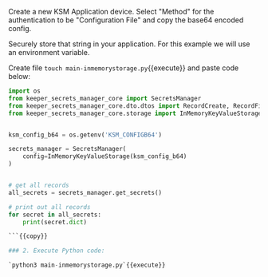 
Create a new KSM Application device. Select "Method" for the authentication to be "Configuration File" and copy the base64 encoded config.

Securely store that string in your application. For this example we will use an environment variable.


Create file `touch main-inmemorystorage.py`{{execute}} and paste code below:

```python
import os
from keeper_secrets_manager_core import SecretsManager
from keeper_secrets_manager_core.dto.dtos import RecordCreate, RecordField
from keeper_secrets_manager_core.storage import InMemoryKeyValueStorage


ksm_config_b64 = os.getenv('KSM_CONFIGB64')

secrets_manager = SecretsManager(
    config=InMemoryKeyValueStorage(ksm_config_b64)
)


# get all records
all_secrets = secrets_manager.get_secrets()

# print out all records
for secret in all_secrets:
    print(secret.dict)

```{{copy}}

### 2. Execute Python code:

`python3 main-inmemorystorage.py`{{execute}}
